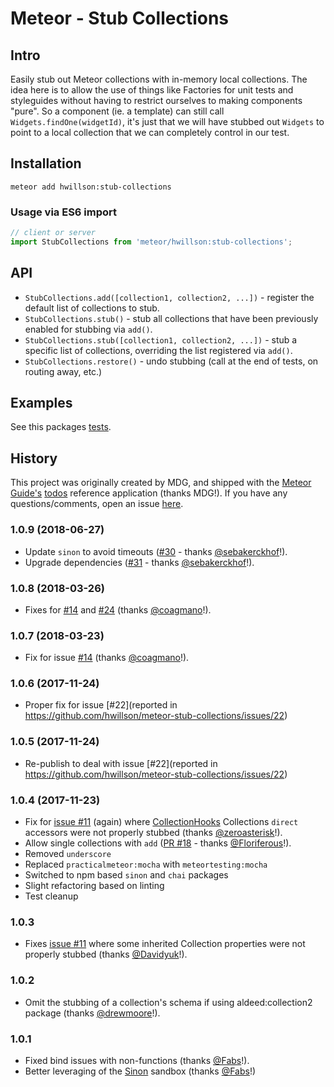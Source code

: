 # Meteor - Stub Collections

## Intro

Easily stub out Meteor collections with in-memory local collections. The idea here is to allow the use of things like Factories for unit tests and styleguides without having to restrict ourselves to making components "pure". So a component (ie. a template) can still call `Widgets.findOne(widgetId)`, it's just that we will have stubbed out `Widgets` to point to a local collection that we can completely control in our test.

## Installation

```
meteor add hwillson:stub-collections
```

### Usage via ES6 import

```js
// client or server
import StubCollections from 'meteor/hwillson:stub-collections';
```

## API

- `StubCollections.add([collection1, collection2, ...])` - register the default list of collections to stub.
- `StubCollections.stub()` - stub all collections that have been previously enabled for stubbing via `add()`.
- `StubCollections.stub([collection1, collection2, ...])` - stub a specific list of collections, overriding the list registered via `add()`.
- `StubCollections.restore()` - undo stubbing (call at the end of tests, on routing away, etc.)

## Examples

See this packages [tests](https://github.com/hwillson/meteor-stub-collections/blob/3a0ac26121d8e864cd5b78959b0edb7b9532c761/stub_collections.tests.js).

## History

This project was originally created by MDG, and shipped with the [Meteor Guide's](http://guide.meteor.com) [todos](https://github.com/meteor/todos) reference application (thanks MDG!). If you have any questions/comments, open an issue [here](https://github.com/hwillson/meteor-stub-collections/issues).

### 1.0.9 (2018-06-27)

- Update `sinon` to avoid timeouts ([#30](https://github.com/hwillson/meteor-stub-collections/pull/30) - thanks [@sebakerckhof](https://github.com/sebakerckhof)!).
- Upgrade dependencies ([#31](https://github.com/hwillson/meteor-stub-collections/pull/31) - thanks [@sebakerckhof](https://github.com/sebakerckhof)!).

### 1.0.8 (2018-03-26)

- Fixes for [#14](https://github.com/hwillson/meteor-stub-collections/issues/14) and [#24](https://github.com/hwillson/meteor-stub-collections/issues/24) (thanks [@coagmano](https://github.com/coagmano)!).

### 1.0.7 (2018-03-23)

- Fix for issue [#14](https://github.com/hwillson/meteor-stub-collections/issues/14) (thanks [@coagmano](https://github.com/coagmano)!).

### 1.0.6 (2017-11-24)

- Proper fix for issue [#22](reported in https://github.com/hwillson/meteor-stub-collections/issues/22)

### 1.0.5 (2017-11-24)

- Re-publish to deal with issue [#22](reported in https://github.com/hwillson/meteor-stub-collections/issues/22)

### 1.0.4 (2017-11-23)

- Fix for [issue #11](https://github.com/hwillson/meteor-stub-collections/issues/11) (again) where [CollectionHooks](https://github.com/matb33/meteor-collection-hooks/) Collections `direct` accessors were not properly stubbed (thanks [@zeroasterisk](https://github.com/zeroasterisk)!).
- Allow single collections with `add` ([PR #18](https://github.com/hwillson/meteor-stub-collections/pull/18) - thanks [@Floriferous](https://github.com/Floriferous)!).
- Removed `underscore`
- Replaced `practicalmeteor:mocha` with `meteortesting:mocha`
- Switched to npm based `sinon` and `chai` packages
- Slight refactoring based on linting
- Test cleanup

### 1.0.3

- Fixes [issue #11](https://github.com/hwillson/meteor-stub-collections/issues/11) where some inherited Collection properties were not properly stubbed (thanks [@Davidyuk](https://github.com/Davidyuk)!).

### 1.0.2

- Omit the stubbing of a collection's schema if using aldeed:collection2 package (thanks [@drewmoore](https://github.com/drewmoore)!).

### 1.0.1

- Fixed bind issues with non-functions (thanks [@Fabs](https://github.com/Fabs)!).
- Better leveraging of the [Sinon](http://sinonjs.org) sandbox (thanks [@Fabs](https://github.com/Fabs)!)
